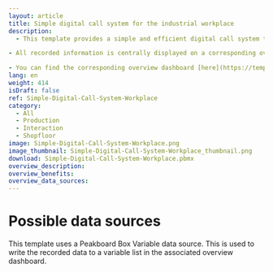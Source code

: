 ```yaml
---
layout: article
title: Simple digital call system for the industrial workplace
description: 
  - This template provides a simple and efficient digital call system that can be used at industrial workstations via a touchscreen or industrial tablet. With this application, a worker can manually log when a part has been completed and report issues. This ensures that production supervisors are informed immediately and can respond accordingly.

- All recorded information is centrally displayed on a corresponding overview dashboard on the shopfloor. This enables direct communication, fast problem resolution, and improved visibility of the production status, significantly enhancing operational efficiency and response times.

- You can find the corresponding overview dashboard [here](https://templates.peakboard.com/Simple-Digital-Call-System-Overview/en).
lang: en
weight: 414
isDraft: false
ref: Simple-Digital-Call-System-Workplace
category:
  - All
  - Production
  - Interaction
  - Shopfloor
image: Simple-Digital-Call-System-Workplace.png
image_thumbnail: Simple-Digital-Call-System-Workplace_thumbnail.png
download: Simple-Digital-Call-System-Workplace.pbmx
overview_description:
overview_benefits:
overview_data_sources:
---
```

# Possible data sources
This template uses a Peakboard Box Variable data source. This is used to write the recorded data to a variable list in the associated overview dashboard. 
